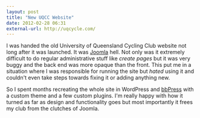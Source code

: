 ```yaml
---
layout: post
title: "New UQCC Website"
date: 2012-02-28 06:31
external-url: http://uqcycle.com/
---
```


I was handed the old University of Queensland Cycling Club website not long after it was launched. It was [Joomla](http://www.joomla.org/) hell. Not only was it extremely difficult to do regular administrative stuff like *create pages* but it was very buggy and the back end was more opaque than the front. This put me in a situation where I was responsible for running the site but *hated* using it and couldn't even take steps towards fixing it or adding anything new.

So I spent months recreating the whole site in WordPress and [bbPress](http://bbpress.org/) with a custom theme and a few custom plugins. I'm really happy with how it turned as far as design and functionality goes but most importantly it frees my club from the clutches of Joomla.